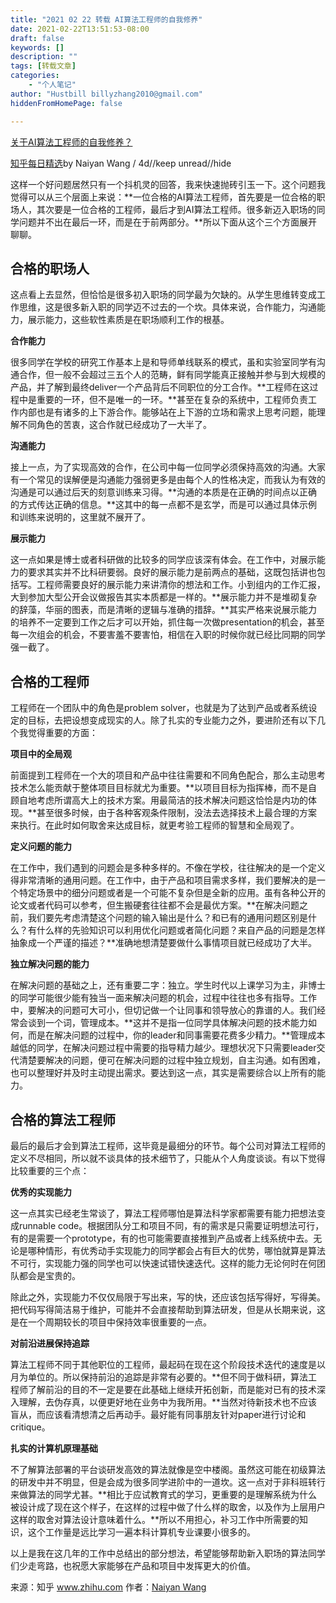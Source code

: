 ```yaml
---
title: "2021 02 22 转载 AI算法工程师的自我修养"
date: 2021-02-22T13:51:53-08:00
draft: false
keywords: []
description: ""
tags: [转载文章]
categories: 
    - "个人笔记"
author: "Hustbill billyzhang2010@gmail.com"
hiddenFromHomePage: false

---
```


[关于AI算法工程师的自我修养？](http://www.zhihu.com/question/425088404/answer/1729752010?utm_campaign=rss&utm_medium=rss&utm_source=feedly&utm_content=title)

[知乎每日精选](http://www.zhihu.com/)by Naiyan Wang / 4d//keep unread//hide



这样一个好问题居然只有一个抖机灵的回答，我来快速抛砖引玉一下。这个问题我觉得可以从三个层面上来说：**一位合格的AI算法工程师，首先要是一位合格的职场人，其次要是一位合格的工程师，最后才到AI算法工程师。很多新迈入职场的同学问题并不出在最后一环，而是在于前两部分。**所以下面从这个三个方面展开聊聊。

## **合格的职场人**

这点看上去显然，但恰恰是很多初入职场的同学最为欠缺的。从学生思维转变成工作思维，这是很多新入职的同学迈不过去的一个坎。具体来说，合作能力，沟通能力，展示能力，这些软性素质是在职场顺利工作的根基。

**合作能力**

很多同学在学校的研究工作基本上是和导师单线联系的模式，虽和实验室同学有沟通合作，但一般不会超过三五个人的范畴，鲜有同学能真正接触并参与到大规模的产品，并了解到最终deliver一个产品背后不同职位的分工合作。**工程师在这过程中是重要的一环，但不是唯一的一环。**甚至在复杂的系统中，工程师负责工作内部也是有诸多的上下游合作。能够站在上下游的立场和需求上思考问题，能理解不同角色的苦衷，这合作就已经成功了一大半了。

**沟通能力**

接上一点，为了实现高效的合作，在公司中每一位同学必须保持高效的沟通。大家有一个常见的误解便是沟通能力强弱更多是由每个人的性格决定，而我认为有效的沟通是可以通过后天的刻意训练来习得。**沟通的本质是在正确的时间点以正确的方式传达正确的信息。**这其中的每一点都不是玄学，而是可以通过具体示例和训练来说明的，这里就不展开了。

**展示能力**

这一点如果是博士或者科研做的比较多的同学应该深有体会。在工作中，对展示能力的要求其实并不比科研要弱。良好的展示能力是前两点的基础，这既包括讲也包括写。工程师需要良好的展示能力来讲清你的想法和工作。小到组内的工作汇报，大到参加大型公开会议做报告其实本质都是一样的。**展示能力并不是堆砌复杂的辞藻，华丽的图表，而是清晰的逻辑与准确的措辞。**其实严格来说展示能力的培养不一定要到工作之后才可以开始，抓住每一次做presentation的机会，甚至每一次组会的机会，不要害羞不要害怕，相信在入职的时候你就已经比同期的同学强一截了。

## 合格的工程师

工程师在一个团队中的角色是problem solver，也就是为了达到产品或者系统设定的目标，去把设想变成现实的人。除了扎实的专业能力之外，要进阶还有以下几个我觉得重要的方面：

**项目中的全局观**

前面提到工程师在一个大的项目和产品中往往需要和不同角色配合，那么主动思考技术怎么能贡献于整体项目目标就尤为重要。**以项目目标为指挥棒，而不是自顾自地考虑所谓高大上的技术方案。用最简洁的技术解决问题这恰恰是内功的体现。**甚至很多时候，由于各种客观条件限制，没法去选择技术上最合理的方案来执行。在此时如何取舍来达成目标，就更考验工程师的智慧和全局观了。

**定义问题的能力**

在工作中，我们遇到的问题会是多种多样的。不像在学校，往往解决的是一个定义得非常清晰的通用问题。在工作中，由于产品和项目需求多样，我们要解决的是一个特定场景中的细分问题或者是一个可能不复杂但是全新的应用。虽有各种公开的论文或者代码可以参考，但生搬硬套往往都不会是最优方案。**在解决问题之前，我们要先考虑清楚这个问题的输入输出是什么？和已有的通用问题区别是什么？有什么样的先验知识可以利用优化问题或者简化问题？来自产品的问题是怎样抽象成一个严谨的描述？**准确地想清楚要做什么事情项目就已经成功了大半。

**独立解决问题的能力**

在解决问题的基础之上，还有重要二字：独立。学生时代以上课学习为主，非博士的同学可能很少能有独当一面来解决问题的机会，过程中往往也多有指导。工作中，要解决的问题可大可小，但切记做一个让同事和领导放心的靠谱的人。我们经常会谈到一个词，管理成本。**这并不是指一位同学具体解决问题的技术能力如何，而是在解决问题的过程中，你的leader和同事需要花费多少精力。**管理成本越低的同学，在解决问题过程中需要的指导精力越少。理想状况下只需要leader交代清楚要解决的问题，便可在解决问题的过程中独立规划，自主沟通。如有困难，也可以整理好并及时主动提出需求。要达到这一点，其实是需要综合以上所有的能力。

## 合格的算法工程师

最后的最后才会到算法工程师，这毕竟是最细分的环节。每个公司对算法工程师的定义不尽相同，所以就不谈具体的技术细节了，只能从个人角度谈谈。有以下觉得比较重要的三个点：

**优秀的实现能力**

这一点其实已经老生常谈了，算法工程师哪怕是算法科学家都需要有能力把想法变成runnable code。根据团队分工和项目不同，有的需求是只需要证明想法可行，有的是需要一个prototype，有的也可能需要直接推到产品或者上线系统中去。无论是哪种情形，有优秀动手实现能力的同学都会占有巨大的优势，哪怕就算是算法不可行，实现能力强的同学也可以快速试错快速迭代。这样的能力无论何时在何团队都会是宝贵的。

除此之外，实现能力不仅仅局限于写出来，写的快，还应该包括写得好，写得美。把代码写得简洁易于维护，可能并不会直接帮助到算法研发，但是从长期来说，这是在一个周期较长的项目中保持效率很重要的一点。

**对前沿进展保持追踪**

算法工程师不同于其他职位的工程师，最起码在现在这个阶段技术迭代的速度是以月为单位的。所以保持前沿的追踪是非常有必要的。**但不同于做科研，算法工程师了解前沿的目的不一定是要在此基础上继续开拓创新，而是能对已有的技术深入理解，去伪存真，以便更好地在业务中为我所用。**当然对待新技术也不应该盲从，而应该看清想清之后再动手。最好能有同事朋友针对paper进行讨论和critique。

**扎实的计算机原理基础**

不了解算法部署的平台谈研发高效的算法就像是空中楼阁。虽然这可能在初级算法的研发中并不明显，但是会成为很多同学进阶中的一道坎。这一点对于非科班转行来做算法的同学尤甚。**相比于应试教育式的学习，更重要的是理解系统为什么被设计成了现在这个样子，在这样的过程中做了什么样的取舍，以及作为上层用户这样的取舍对算法设计意味着什么。**所以不用担心，补习工作中所需要的知识，这个工作量是远比学习一遍本科计算机专业课要小很多的。

以上是我在这几年的工作中总结出的部分想法，希望能够帮助新入职场的算法同学们少走弯路，也祝愿大家能够在产品和项目中发挥更大的价值。



来源：知乎 www.zhihu.com
作者：[Naiyan Wang](http://www.zhihu.com/people/naiyan-wang?utm_campaign=rss&utm_medium=rss&utm_source=rss&utm_content=author)